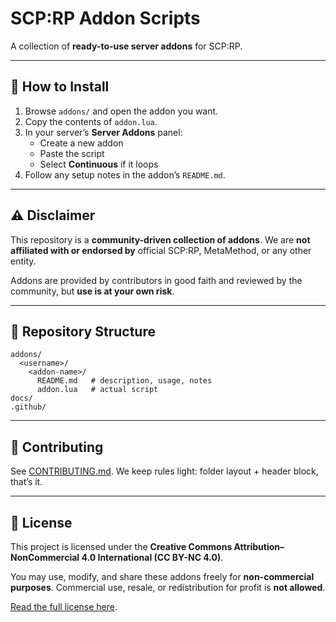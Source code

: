 # SCP:RP Addon Scripts

A collection of **ready-to-use server addons** for SCP:RP.

---

## 🚀 How to Install

1. Browse `addons/` and open the addon you want.
2. Copy the contents of `addon.lua`.
3. In your server’s **Server Addons** panel:
    - Create a new addon
    - Paste the script
    - Select **Continuous** if it loops
4. Follow any setup notes in the addon’s `README.md`.

---

## ⚠️ Disclaimer

This repository is a **community-driven collection of addons**.
We are **not affiliated with or endorsed by** official SCP:RP, MetaMethod, or any other entity.

Addons are provided by contributors in good faith and reviewed by the community,
but **use is at your own risk**.

---

## 📂 Repository Structure

```
addons/
  <username>/
    <addon-name>/
      README.md   # description, usage, notes
      addon.lua   # actual script
docs/
.github/
```

---

## 🙌 Contributing

See [CONTRIBUTING.md](CONTRIBUTING.md). We keep rules light: folder layout + header block, that’s it.

---

## 📜 License

This project is licensed under the
**Creative Commons Attribution–NonCommercial 4.0 International (CC BY-NC 4.0)**.

You may use, modify, and share these addons freely for **non-commercial purposes**.
Commercial use, resale, or redistribution for profit is **not allowed**.

[Read the full license here](https://creativecommons.org/licenses/by-nc/4.0/).
